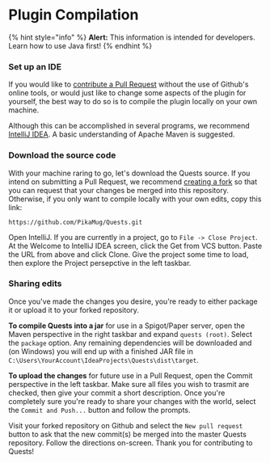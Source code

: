 # Plugin Compilation

{% hint style="info" %}
**Alert:** This information is intended for developers. Learn how to use Java first!
{% endhint %}

### Set up an IDE

If you would like to [contribute a Pull Request](https://github.com/PikaMug/Quests/pulls) without the use of Github's online tools, or would just like to change some aspects of the plugin for yourself, the best way to do so is to compile the plugin locally on your own machine.

Although this can be accomplished in several programs, we recommend [IntelliJ IDEA](https://www.jetbrains.com/idea/). A basic understanding of Apache Maven is suggested.

### Download the source code

With your machine raring to go, let's download the Quests source. If you intend on submitting a Pull Request, we recommend [creating a fork](https://guides.github.com/activities/forking/) so that you can request that your changes be merged into this repository. Otherwise, if you only want to compile locally with your own edits, copy this link:

`https://github.com/PikaMug/Quests.git`

Open IntelliJ. If you are currently in a project, go to `File -> Close Project`. At the Welcome to IntelliJ IDEA screen, click the Get from VCS button. Paste the URL from above and click Clone. Give the project some time to load, then explore the Project persepctive in the left taskbar.

### Sharing edits

Once you've made the changes you desire, you're ready to either package it or upload it to your forked repository.

**To compile Quests into a jar** for use in a Spigot/Paper server, open the Maven perspective in the right taskbar and expand `quests (root)`. Select the `package` option. Any remaining dependencies will be downloaded and (on Windows) you will end up with a finished JAR file in `C:\Users\YourAccount\IdeaProjects\Quests\dist\target`.

**To upload the changes** for future use in a Pull Request, open the Commit perspective in the left taskbar. Make sure all files you wish to trasmit are checked, then give your commit a short description. Once you're completely sure you're ready to share your changes with the world, select the `Commit and Push...` button and follow the prompts.

Visit your forked repository on Github and select the `New pull request` button to ask that the new commit(s) be merged into the master Quests repository. Follow the directions on-screen. Thank you for contributing to Quests!
